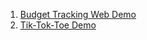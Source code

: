 1. [Budget Tracking Web Demo](https://adityapol8805.github.io/Frontend-Projects/1.%20Budget%20Tracking%20Web/login.html)
2. [Tik-Tok-Toe Demo](https://adityaPol8805.github.io/Frontend-Projects/Tik-Tok-Toe/index.html)
